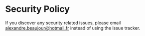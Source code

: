 # Security Policy

If you discover any security related issues, please email alexandre.beaujour@hotmail.fr instead of using the issue
tracker.
